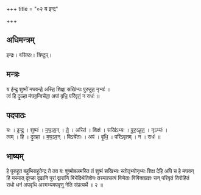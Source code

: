 +++
title = "०२ य इन्द्र"

+++
## अधिमन्त्रम्
इन्द्रः। वसिष्ठः। त्रिष्टुप्।

## मन्त्रः
य इ॑न्द्र॒ शुष्मो॑ मघवन्ते॒ अस्ति॒ शिक्षा॒ सखि॑भ्यः पुरुहूत॒ नृभ्यः॑ ।  
त्वं हि दृ॒ळ्हा म॑घव॒न्विचे॑ता॒ अपा॑ वृधि॒ परि॑वृतं॒ न राधः॑ ॥

## पदपाठः
यः । इ॒न्द्र॒ । शुष्मः॑ । म॒घ॒ऽव॒न् । ते॒ । अस्ति॑ । शिक्ष॑ । सखि॑ऽभ्यः । पु॒रु॒ऽहू॒त॒ । नृऽभ्यः॑ ।  
त्वम् । हि । दृ॒ळ्हा । म॒घ॒ऽव॒न् । विऽचे॑ताः । अप॑ । वृ॒धि॒ । परि॑ऽवृतम् । न । राधः॑ ॥

## भाष्यम्
हे पुरुहूत बहुभिराहूतेन्द्र ते तव यः शुष्मोबलमस्ति तं शुष्मं सखिभ्यः स्तोतृभ्योनृभ्यः शिक्ष देहि अपि च हे मघवन् हि यस्मात् दृह्ळा दृढानि पुरां द्वाराणि बिभेदिथेतिशेषः तस्मात्सत्वं विचेताः विविक्तप्रज्ञः सन् परिवृतं तिरोहितं राधो धनं अपवृधि अस्मभ्यमपवृणु नेति संप्रत्यर्थे ॥ २ ॥
